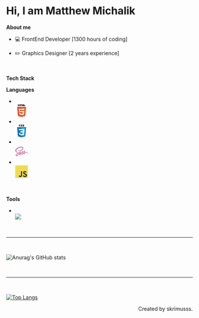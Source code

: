 <h1 align="left">Hi, I am Matthew Michalik</h1>

**About me**

- 💻 FrontEnd Developer [1300 hours of coding]

- ✏️ Graphics Designer [2 years experience]

<br>

**Tech Stack**

**Languages**

 - <code> <img src="https://raw.githubusercontent.com/devicons/devicon/master/icons/html5/html5-original-wordmark.svg" height="35"/> </code>
 - <code> <img src="https://raw.githubusercontent.com/devicons/devicon/master/icons/css3/css3-original-wordmark.svg" height="35"/> </code>
 - <code> <img src="https://raw.githubusercontent.com/devicons/devicon/master/icons/sass/sass-original.svg" height="35"/> </code>
 - <code> <img src="https://raw.githubusercontent.com/devicons/devicon/master/icons/javascript/javascript-original.svg" height="35"/> </code>
 
 <br>
 
 **Tools**
 
 - <code> <img src="https://www.vectorlogo.zone/logos/git-scm/git-scm-icon.svg" height="35"/> </code>
 
 <br>
 
 ---
 
 <br>
 
![Anurag's GitHub stats](https://github-readme-stats.vercel.app/api?username=skrimusss&show_icons=true)
  
 <br>
  
---

<br>

[![Top Langs](https://github-readme-stats.vercel.app/api/top-langs/?username=skrimusss&layout=compact)](https://github.com/anuraghazra/github-readme-stats)

<p align="right"> Created by skrimusss. </p>
